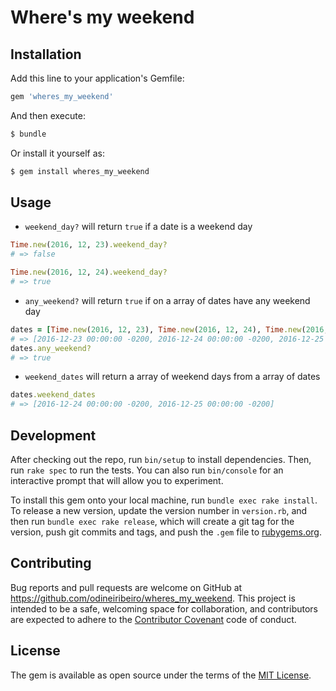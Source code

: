 # Where's my weekend

## Installation

Add this line to your application's Gemfile:

```ruby
gem 'wheres_my_weekend'
```

And then execute:

```bash
$ bundle
```

Or install it yourself as:

```bash
$ gem install wheres_my_weekend
```

## Usage

- `weekend_day?` will return `true` if a date is a weekend day

```ruby
Time.new(2016, 12, 23).weekend_day?
# => false

Time.new(2016, 12, 24).weekend_day?
# => true
```

- `any_weekend?` will return `true` if on a array of dates have any weekend day

```ruby
dates = [Time.new(2016, 12, 23), Time.new(2016, 12, 24), Time.new(2016, 12, 25)]
# => [2016-12-23 00:00:00 -0200, 2016-12-24 00:00:00 -0200, 2016-12-25 00:00:00 -0200]
dates.any_weekend?
# => true
```

- `weekend_dates` will return a array of weekend days from a array of dates

```ruby
dates.weekend_dates
# => [2016-12-24 00:00:00 -0200, 2016-12-25 00:00:00 -0200]
```

## Development

After checking out the repo, run `bin/setup` to install dependencies. Then, run `rake spec` to run the tests. You can also run `bin/console` for an interactive prompt that will allow you to experiment.

To install this gem onto your local machine, run `bundle exec rake install`. To release a new version, update the version number in `version.rb`, and then run `bundle exec rake release`, which will create a git tag for the version, push git commits and tags, and push the `.gem` file to [rubygems.org](https://rubygems.org).

## Contributing

Bug reports and pull requests are welcome on GitHub at https://github.com/odineiribeiro/wheres_my_weekend. This project is intended to be a safe, welcoming space for collaboration, and contributors are expected to adhere to the [Contributor Covenant](http://contributor-covenant.org) code of conduct.


## License

The gem is available as open source under the terms of the [MIT License](http://opensource.org/licenses/MIT).
